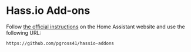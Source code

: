 # Hass.io Add-ons

Follow [the official instructions](https://home-assistant.io/hassio/installing_third_party_addons/) on the Home Assistant website and use the following URL:
```txt
https://github.com/pgross41/hassio-addons
```
